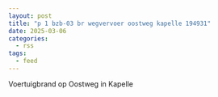 ```yaml
---
layout: post
title: "p 1 bzb-03 br wegvervoer oostweg kapelle 194931"
date: 2025-03-06
categories: 
  - rss
tags: 
  - feed
---
```


Voertuigbrand op Oostweg in Kapelle
